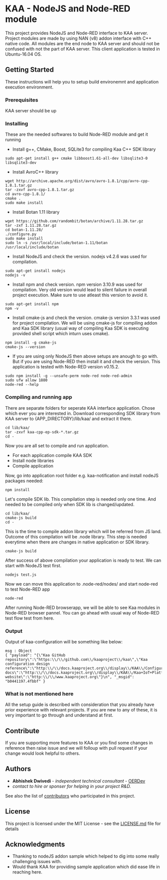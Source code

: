 # KAA - NodeJS and Node-RED module

This project provides NodeJS and Node-RED interface to KAA server. Project modules are made by using NAN (v8)
addon interface with C++ native code.
All modules are the end node to KAA server and should not be confused with not the part of KAA server.
This client application is tested in Ubuntu-16.04 OS.

## Getting Started

These instructions will help you to setup build environemnt and application execution environment.

### Prerequisites

KAA server should be up

### Installing
These are the needed softwares to build Node-RED module and get it running
* Install g++, CMake, Boost, SQLite3 for compiling Kaa C++ SDK library
```
sudo apt-get install g++ cmake libboost1.61-all-dev libsqlite3-0 libsqlite3-dev

```
* Install AvroC++ library
```
wget http://archive.apache.org/dist/avro/avro-1.8.1/cpp/avro-cpp-1.8.1.tar.gz
tar -zxvf avro-cpp-1.8.1.tar.gz
cd avro-cpp-1.8.1/
cmake .
sudo make install
```
* Install Botan 1.11 library
```
wget https://github.com/randombit/botan/archive/1.11.28.tar.gz
tar -zxf 1.11.28.tar.gz
cd botan-1.11.28/
./configure.py
sudo make install
sudo ln -s /usr/local/include/botan-1.11/botan /usr/local/include/botan
```
* Install NodeJS and check the version. nodejs v4.2.6 was used for compilation.
```
sudo apt-get install nodejs
nodejs -v
```
* Install npm and check version. npm version 3.10.9 was used for compilation. Very old version would lead to silent failure in overall project execution. Make sure to use atleast this version to avoid it.
```
sudo apt-get install npm
npm -v
```
* Install cmake-js and check the version. cmake-js version 3.3.1 was used for project compilation.
We will be using cmake-js for compiling addon and Kaa SDK library (usual way of compiling Kaa SDK is executing provided 
shell script which inturn uses cmake).
```
npm install -g cmake-js
cmake-js --version
```
* If you are using only NodeJS then above setups are anough to go with. But if you are using Node-RED then install it and check the version. This application is tested with Node-RED version v0.15.2.
```
sudo npm install -g --unsafe-perm node-red node-red-admin
sudo ufw allow 1880
node-red --help
```
### Compiling and running app

There are separate folders for seperate KAA interface application. Chose which ever you are interested in.
Download corresponding SDK library from KAA server to {APP_DIRECTORY}/lib/kaa/ and extract it there.
```
cd lib/kaa/
tar -zxvf kaa-cpp-ep-sdk-*.tar.gz
cd -
```
Now you are all set to compile and run application.
* For each application compile KAA SDK
* Install node libraries
* Compile application

Now, go into application root folder e.g. kaa-notification and install nodeJS packages needed:
```
npm install
```
Let's compile SDK lib. This compilation step is needed only one time. And needed to be compiled only when SDK lib is changed/updated.
```
cd lib/kaa/
cmake-js build
cd -
```
This is the time to compile addon library which will be referred from JS land. Outcome of this compilation will be .node
library. This step is needed everytime when there are changes in native application or SDK library.
```
cmake-js build
```
After success of above compilation your application is ready to test. We can start with NodeJS test first.
```
nodejs test.js
```
Now we can move this application to .node-red/nodes/ and start node-red to test Node-RED app
```
node-red
```
After running Node-RED browserapp, we will be able to see Kaa modules in Node-RED browser pannel. You can go ahead with usual way of Node-RED test flow test from here.

### Output
Output of kaa-configuration will be something like below:
```
msg : Object
{ "payload": "{\"Kaa GitHub repository\":\"https:\\/\\/github.com\\/kaaproject\\/kaa\",\"Kaa configuration design reference\":\"http:\\/\\/docs.kaaproject.org\\/display\\/KAA\\/Configuration\",\"Kaa docs\":\"http:\\/\\/docs.kaaproject.org\\/display\\/KAA\\/Kaa+IoT+Platform+Home\",\"Kaa website\":\"http:\\/\\/www.kaaproject.org\"}\n", "_msgid": "b0441197.4fbbf" }
```

### What is not mentioned here
All the setup guide is described with consideration that you already have prior experience with relevant projects. If you are new to any of these, it is very important to go through and understand at first. 

## Contribute

If you are supporting more features to KAA or you find some changes in reference then raise issue and we will folloup with
pull request if your change would look helpful to others.

## Authors

* **Abhishek Dwivedi** - *independent technical consultant* - [OERDev](https://github.com/abhishekkumardwivedi)
* *contact to hire or sponser for helping in your project R&D.*

See also the list of [contributors](https://github.com/abhishekkumardwivedi/Kaa-node/contributors) who participated
in this project.

## License

This project is licensed under the MIT License - see the [LICENSE.md](LICENSE.md) file for details

## Acknowledgments

* Thanking to nodeJS addon sample which helped to dig into some really challenging issues with.
* Would thank KAA for providing sample application which did ease life in reaching here.
